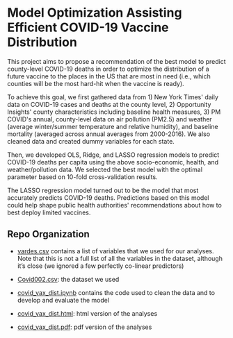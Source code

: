 # Model Optimization Assisting Efficient COVID-19 Vaccine Distribution

This project aims to propose a recommendation of the best model to predict county-level COVID-19 deaths in order to optimize the distribution of a future vaccine to the places in the US that are most in need (i.e., which counties will be the most hard-hit when the vaccine is ready).

To achieve this goal, we first gathered data from 1) New York Times' daily data on COVID-19 cases and deaths at the county level, 2) Opportunity Insights' county characteristics including baseline health measures, 3) PM COVID's annual, county-level data on air pollution (PM2.5) and weather (average winter/summer temperature and relative humidity), and baseline mortality (averaged across annual averages from 2000-2016). We also cleaned data and created dummy variables for each state.

Then, we developed OLS, Ridge, and LASSO regression models to predict COVID-19 deaths per capita using the above socio-economic, health, and weather/pollution data. We selected the best model with the optimal parameter based on 10-fold cross-validation results. 

The LASSO regression model turned out to be the model that most accurately predicts COVID-19 deaths. Predictions based on this model could help shape public health authorities' recommendations about how to best deploy limited vaccines.

## Repo Organization

* [vardes.csv](vardes.csv) contains a list of variables that we used for our analyses. Note that this is not a full list of all the variables in the dataset, although it’s close (we ignored a few perfectly co-linear predictors)

* [Covid002.csv](Covid002.csv): the dataset we used 

* [covid_vax_dist.ipynb](covid_vax_dist.ipynb) contains the code used to clean the data and to develop and evaluate the model

* [covid_vax_dist.html](covid_vax_dist.html): html version of the analyses

* [covid_vax_dist.pdf](covid_vax_dist.pdf): pdf version of the analyses

